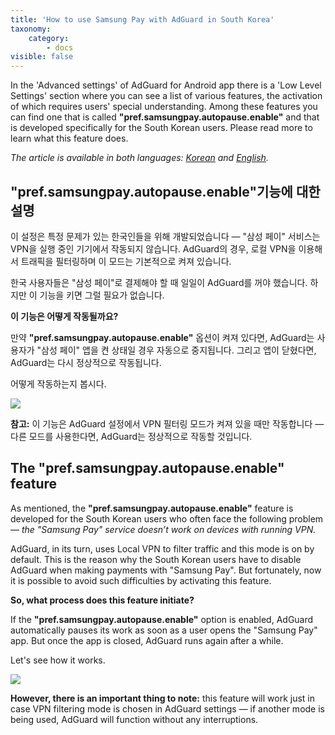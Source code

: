 ```yaml
---
title: 'How to use Samsung Pay with AdGuard in South Korea'
taxonomy:
    category:
        - docs
visible: false
---
```


In the 'Advanced settings' of AdGuard for Android app there is a 'Low Level Settings' section where you can see a list of various features, the activation of which requires users' special understanding. Among these features you can find one that is called **"pref.samsungpay.autopause.enable"** and that is developed specifically for the South Korean users. Please read more to learn what this feature does.

*The article is available in both languages: [Korean](#korean) and [English](#english).*

<a name="korean"></a>
## "pref.samsungpay.autopause.enable"기능에 대한 설명

이 설정은 특정 문제가 있는 한국인들을 위해 개발되었습니다 — "삼성 페이" 서비스는 VPN을 실행 중인 기기에서 작동되지 않습니다. AdGuard의 경우, 로컬 VPN을 이용해서 트래픽을 필터링하며 이 모드는 기본적으로 켜져 있습니다.

한국 사용자들은 "삼성 페이"로 결제해야 할 때 일일이 AdGuard를 꺼야 했습니다. 하지만 이 기능을 키면 그럴 필요가 없습니다.

**이 기능은 어떻게 작동될까요?**

만약 **"pref.samsungpay.autopause.enable"** 옵션이 켜져 있다면, AdGuard는 사용자가 "삼성 페이" 앱을 켠 상태일 경우 자동으로 중지됩니다. 그리고 앱이 닫혔다면, AdGuard는 다시 정상적으로 작동됩니다.

어떻게 작동하는지 봅시다.

![](pref_samsungpay_autopause_enable.gif.gif)

**참고:** 이 기능은 AdGuard 설정에서 VPN 필터링 모드가 켜져 있을 때만 작동합니다 — 다른 모드를 사용한다면, AdGuard는 정상적으로 작동할 것입니다.

<a name="english"></a>
## The "pref.samsungpay.autopause.enable" feature

As mentioned, the **"pref.samsungpay.autopause.enable"** feature is developed for the South Korean users who often face the following problem — *the "Samsung Pay" service doesn’t work on devices with running VPN.*

AdGuard, in its turn, uses Local VPN to filter traffic and this mode is on by default. This is the reason why the South Korean users have to disable AdGuard when making payments with "Samsung Pay". But fortunately, now it is possible to avoid such difficulties by activating this feature.

**So, what process does this feature initiate?**

If the **"pref.samsungpay.autopause.enable"** option is enabled, AdGuard automatically pauses its work as soon as a user opens the "Samsung Pay" app. But once the app is closed, AdGuard runs again after a while.

Let's see how it works.

![](pref_samsungpay_autopause_enable.gif.gif)

**However, there is an important thing to note:** this feature will work just in case VPN filtering mode is chosen in AdGuard settings — if another mode is being used, AdGuard will function without any interruptions.
